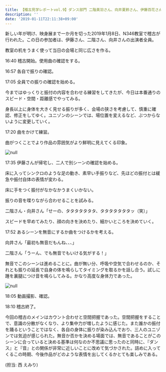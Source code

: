 ```yaml
---
title: 【稽古見学レポートvol.9】ダンス部門 二階美羽さん、向井夏鈴さん、伊藤百花さん
description: ''
date: '2019-01-11T22:11:38+09:00'
---
```

新しい年が明け、映身展まで一か月を切った2019年1月8日、N346教室で稽古が行われた。この日の参加者は、伊藤さん、二階さん、向井さんの出演者全員。

教室の机をうまく使って当日の会場と同じ広さを作る。

16:40 稽古開始。使用曲の確認をする。

16:57 各自で振りの確認。

17:05 全員での振りの確認を始める。

今まではゆっくりと振付の内容を合わせる練習をしてきたが、今日は本番通りのスピード・空間・距離感でやってみる。

身長以上に身体を大きく見せる振りが多く、会場の狭さを考慮して、慎重に確認、修正をしてゆく。ユニゾンのシーンでは、場位置を変えるなど、ぶつからないように変更していく。

17:20 曲をかけて練習。

曲がつくことでより作品の雰囲気がより鮮明に見えてくる印象。

![null](/img/二階班③.jpg)

17:35 伊藤さんが帰宅し、二人で別シーンの確認を始める。

床に入ってシンクロのような足の動き、素早い手振りなど、先ほどの振付とは緩急や振付自体の表情が変わる。

床に手をつく振付がなかなかうまくいかない。

振りの音を喋りながら合わせることを試みる。

二階さん・向井さん「せーの、タタタタタタタ、タタタタタタタッ（笑）」

スピードを早めてみたり、顔の向きを決めたり、細かいところを決めていく。

17:52 あるシーンを無音にするか曲をつけるかを考える。

向井さん「最初も無音だもんね、、、」

二階さん「うーん、でも無音でもいける気がする！」

無音でこのシーンは進めることに。曲が無い分、呼吸や空気で合わせるのか、それとも振りの延長で自身の体を鳴らしてタイミングを取るかを話し合う。試しに踵を裏腿につけ音を鳴らしてみる。かなり高度な身体力であった。

![null](/img/二階班④.jpg)

18:05 動画撮影、確認。

18:10 稽古終了。

今回の稽古のメインはカウント合わせと空間把握であった。空間把握をすることで、意識の分散がなくなり、より集中力が増したように感じた。また誰かの振付を踊るということではなく、各自の身体に振りが染み込んでおり、三人のユニゾンでは気迫が感じられた。無音か否かを決める場面では、無音であることがこのシーンに合っていると決める基準は何なのか不思議に思ったのと同時に、『ダンス』と『音』との関係が非常に近しいことに改めて気づかされた。詰めに入ってくるこの時期、今後作品がどのような表情を出してくるかとても楽しみである。

(担当: 西 えみり)
